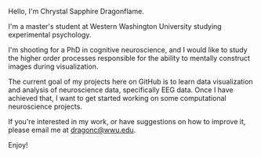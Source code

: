 Hello, I'm Chrystal Sapphire Dragonflame.

I'm a master's student at Western Washington University studying experimental psychology. 

I'm shooting for a PhD in cognitive neuroscience, and I would like to study the higher order processes responsible for the ability to mentally construct images during visualization.

The current goal of my projects here on GitHub is to learn data visualization and analysis of neuroscience data, specifically EEG data. Once I have achieved that, I want to get started working on some computational neuroscience projects.

If you're interested in my work, or have suggestions on how to improve it, please email me at dragonc@wwu.edu.

Enjoy!
